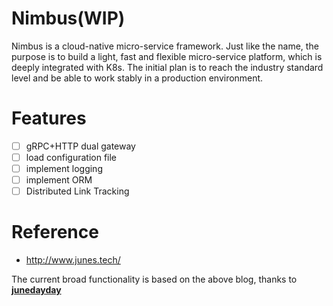# Nimbus(WIP)
Nimbus is a cloud-native micro-service framework. Just like the name, the purpose is to build a light, fast and flexible micro-service platform, which is deeply integrated with K8s. The initial plan is to reach the industry standard level and be able to work stably in a production environment.

# Features

- [ ] gRPC+HTTP dual gateway 
- [ ] load configuration file
- [ ] implement logging
- [ ] implement ORM 
- [ ] Distributed Link Tracking

# Reference

- http://www.junes.tech/

The current broad functionality is based on the above blog, thanks to **[junedayday](https://github.com/Junedayday)**

